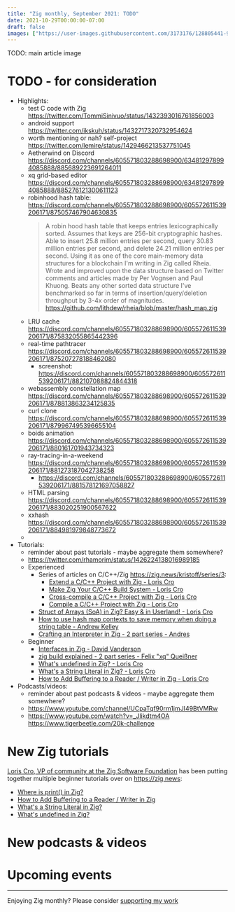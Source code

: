 ```yaml
---
title: "Zig monthly, September 2021: TODO"
date: 2021-10-29T00:00:00-07:00
draft: false
images: ["https://user-images.githubusercontent.com/3173176/128805441-9f809577-7182-475a-9916-f26b93ed1635.png"]
---
```


TODO: main article image

# TODO - for consideration
* Highlights:
  * test C code with Zig https://twitter.com/TommiSinivuo/status/1432393016761856003
  * android support https://twitter.com/ikskuh/status/1432717320732954624
  * worth mentioning or nah? self-project https://twitter.com/lemire/status/1429466213537751045
  * Aetherwind on Discord https://discord.com/channels/605571803288698900/634812978994085888/885689223691264011
  * xq grid-based editor https://discord.com/channels/605571803288698900/634812978994085888/885276121300611123
  * robinhood hash table: https://discord.com/channels/605571803288698900/605572611539206171/875057467904630835
    > A robin hood hash table that keeps entries lexicographically sorted. Assumes that keys are 256-bit cryptographic hashes. Able to insert 25.8 million entries per second, query 30.83 million entries per second, and delete 24.21 million entries per second. Using it as one of the core main-memory data structures for a blockchain I'm writing in Zig called Rheia. Wrote and improved upon the data structure based on Twitter comments and articles made by Per Vognsen and Paul Khuong. Beats any other sorted data structure I've benchmarked so far in terms of insertion/query/deletion throughput by 3-4x order of magnitudes. https://github.com/lithdew/rheia/blob/master/hash_map.zig
  * LRU cache https://discord.com/channels/605571803288698900/605572611539206171/875832055865442396
  * real-time pathtracer https://discord.com/channels/605571803288698900/605572611539206171/875207278188462080
    * screenshot: https://discord.com/channels/605571803288698900/605572611539206171/882107088824844318
  * webassembly constellation map https://discord.com/channels/605571803288698900/605572611539206171/878813863234125835
  * curl clone https://discord.com/channels/605571803288698900/605572611539206171/879967495396655104
  * boids animation https://discord.com/channels/605571803288698900/605572611539206171/880161701943734323
  * ray-tracing-in-a-weekend https://discord.com/channels/605571803288698900/605572611539206171/881273187042738258
    * https://discord.com/channels/605571803288698900/605572611539206171/881578121697058827
  * HTML parsing https://discord.com/channels/605571803288698900/605572611539206171/883020251900567622
  * xxhash https://discord.com/channels/605571803288698900/605572611539206171/884981979848773672
  * 
* Tutorials:
  * reminder about past tutorials - maybe aggregate them somewhere?
  * https://twitter.com/rhamorim/status/1426224138016989185
  * Experienced
    * Series of articles on C/C++/Zig https://zig.news/kristoff/series/3:
      * [Extend a C/C++ Project with Zig - Loris Cro](https://zig.news/kristoff/extend-a-c-c-project-with-zig-55di)
      * [Make Zig Your C/C++ Build System - Loris Cro](https://zig.news/kristoff/make-zig-your-c-c-build-system-28g5)
      * [Cross-compile a C/C++ Project with Zig - Loris Cro](https://zig.news/kristoff/cross-compile-a-c-c-project-with-zig-3599)
      * [Compile a C/C++ Project with Zig - Loris Cro](https://zig.news/kristoff/compile-a-c-c-project-with-zig-368j)
    * [Struct of Arrays (SoA) in Zig? Easy & in Userland! - Loris Cro](https://zig.news/kristoff/struct-of-arrays-soa-in-zig-easy-in-userland-40m0)
    * [How to use hash map contexts to save memory when doing a string table - Andrew Kelley](https://zig.news/andrewrk/how-to-use-hash-map-contexts-to-save-memory-when-doing-a-string-table-3l33)
    * [Crafting an Interpreter in Zig - 2 part series - Andres](https://zig.news/andres/crafting-an-interpreter-in-zig-part-1-jdh)
  * Beginner
    * [Interfaces in Zig - David Vanderson](https://zig.news/david_vanderson/interfaces-in-zig-o1c)
    * [zig build explained - 2 part series - Felix "xq" Queißner](https://zig.news/xq/zig-build-explained-part-1-59lf)
    * [What's undefined in Zig? - Loris Cro](https://zig.news/kristoff/what-s-undefined-in-zig-9h)
    * [What's a String Literal in Zig? - Loris Cro](https://zig.news/kristoff/what-s-a-string-literal-in-zig-31e9)
    * [How to Add Buffering to a Reader / Writer in Zig - Loris Cro](https://zig.news/kristoff/how-to-add-buffering-to-a-writer-reader-in-zig-7jd)
* Podcasts/videos:
  * reminder about past podcasts & videos - maybe aggregate them somewhere?
  * https://www.youtube.com/channel/UCpaTqf90rm1jmJI49BtVMRw
  * https://www.youtube.com/watch?v=_Jlikdtm4OA https://www.tigerbeetle.com/20k-challenge

# New Zig tutorials

[Loris Cro, VP of community at the Zig Software Foundation](https://kristoff.it) has been putting together multiple beginner tutorials over on https://zig.news:

- [Where is print() in Zig?](https://zig.news/kristoff/where-is-print-in-zig-57e9)
- [How to Add Buffering to a Reader / Writer in Zig](https://zig.news/kristoff/how-to-add-buffering-to-a-writer-reader-in-zig-7jd)
- [What's a String Literal in Zig?](https://zig.news/kristoff/what-s-a-string-literal-in-zig-31e9)
- [What's undefined in Zig?](https://zig.news/kristoff/what-s-undefined-in-zig-9h)

# New podcasts & videos

# Upcoming events

---

Enjoying Zig monthly? Please consider [supporting my work](https://github.com/sponsors/slimsag)
